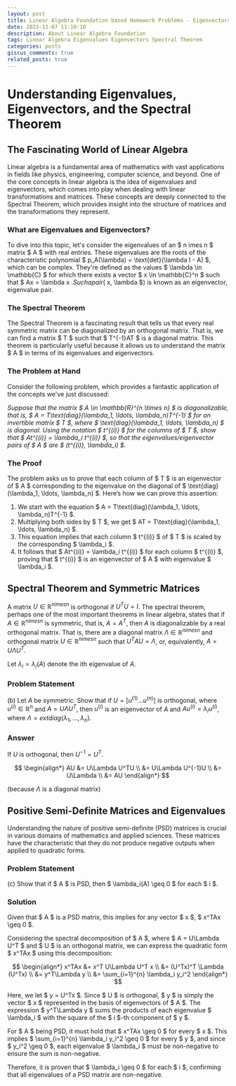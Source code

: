 ```yaml
---
layout: post
title: Linear Algebra Foundation based Homework Problems - Eigenvectors, eigenvalues, and the spectral theorem
date: 2023-12-07 11:10:10
description: About Linear Algebra Foundation
tags: Linear Algebra Eigenvalues Eigenvectors Spectral Theorem
categories: posts
giscus_comments: true
related_posts: true
---
```


# Understanding Eigenvalues, Eigenvectors, and the Spectral Theorem

## The Fascinating World of Linear Algebra

Linear algebra is a fundamental area of mathematics with vast applications in fields like physics, engineering, computer science, and beyond. One of the core concepts in linear algebra is the idea of eigenvalues and eigenvectors, which comes into play when dealing with linear transformations and matrices. These concepts are deeply connected to the Spectral Theorem, which provides insight into the structure of matrices and the transformations they represent.

### What are Eigenvalues and Eigenvectors?

To dive into this topic, let's consider the eigenvalues of an $ n 	imes n $ matrix $ A $ with real entries. These eigenvalues are the roots of the characteristic polynomial $ p_A(\lambda) = \text{det}(\lambda I - A) $, which can be complex. They're defined as the values $ \lambda \in \mathbb{C} $ for which there exists a vector $ x \in \mathbb{C}^n $ such that $ Ax = \lambda x $. Such a pair ($ x, \lambda $) is known as an eigenvector, eigenvalue pair.

### The Spectral Theorem

The Spectral Theorem is a fascinating result that tells us that every real symmetric matrix can be diagonalized by an orthogonal matrix. That is, we can find a matrix $ T $ such that $ T^{-1}AT $ is a diagonal matrix. This theorem is particularly useful because it allows us to understand the matrix $ A $ in terms of its eigenvalues and eigenvectors.

### The Problem at Hand

Consider the following problem, which provides a fantastic application of the concepts we've just discussed:

*Suppose that the matrix $ A \in \mathbb{R}^{n \times n} $ is diagonalizable, that is, $ A = T\text{diag}(\lambda_1, \ldots, \lambda_n)T^{-1} $ for an invertible matrix $ T $, where $ \text{diag}(\lambda_1, \ldots, \lambda_n) $ is diagonal. Using the notation $ t^{(i)} $ for the columns of $ T $, show that $ At^{(i)} = \lambda_i t^{(i)} $, so that the eigenvalues/eigenvector pairs of $ A $ are $ (t^{(i)}, \lambda_i) $.*

### The Proof

The problem asks us to prove that each column of $ T $ is an eigenvector of $ A $ corresponding to the eigenvalue on the diagonal of $ \text{diag}(\lambda_1, \ldots, \lambda_n) $. Here’s how we can prove this assertion:

1. We start with the equation $ A = T\text{diag}(\lambda_1, \ldots, \lambda_n)T^{-1} $.
2. Multiplying both sides by $ T $, we get $ AT = T\text{diag}(\lambda_1, \ldots, \lambda_n) $.
3. This equation implies that each column $ t^{(i)} $ of $ T $ is scaled by the corresponding $ \lambda_i $.
4. It follows that $ At^{(i)} = \lambda_i t^{(i)} $ for each column $ t^{(i)} $, proving that $ t^{(i)} $ is an eigenvector of $ A $ with eigenvalue $ \lambda_i $.

## Spectral Theorem and Symmetric Matrices

A matrix $U \in \mathbb{R}^{n 	imes n}$ is orthogonal if $U^TU = I$. The spectral theorem, perhaps one of the most important theorems in linear algebra, states that if $A \in \mathbb{R}^{n 	imes n}$ is symmetric, that is, $A = A^T$, then $A$ is diagonalizable by a real orthogonal matrix. That is, there are a diagonal matrix $\Lambda \in \mathbb{R}^{n 	imes n}$ and orthogonal matrix $U \in \mathbb{R}^{n 	imes n}$ such that $U^TAU = \Lambda$, or, equivalently, $A = U\Lambda U^T$.

Let $\lambda_i = \lambda_i(A)$ denote the ith eigenvalue of $A$.

### Problem Statement

(b) Let $A$ be symmetric. Show that if $U = [u^{(1)} \ldots u^{(n)}]$ is orthogonal, where $u^{(i)} \in \mathbb{R}^n$ and $A = U\Lambda U^T$, then $u^{(i)}$ is an eigenvector of $A$ and $Au^{(i)} = \lambda_iu^{(i)}$, where $\Lambda = 	ext{diag}(\lambda_1, \ldots, \lambda_n)$.

### Answer

If $U$ is orthogonal, then $U^{-1} = U^T$.

$$
\begin{align*}
AU &= U\Lambda U^TU \\
&= U\Lambda U^{-1}U \\
&= U\Lambda \\
&= AU
\end{align*}
$$

(because $\Lambda$ is a diagonal matrix)

## Positive Semi-Definite Matrices and Eigenvalues

Understanding the nature of positive semi-definite (PSD) matrices is crucial in various domains of mathematics and applied sciences. These matrices have the characteristic that they do not produce negative outputs when applied to quadratic forms.

### Problem Statement

(c) Show that if $ A $ is PSD, then $ \lambda_i(A) \geq 0 $ for each $ i $.

### Solution

Given that $ A $ is a PSD matrix, this implies for any vector $ x $, $ x^TAx \geq 0 $.

Considering the spectral decomposition of $ A $, where $ A = U\Lambda U^T $ and $ U $ is an orthogonal matrix, we can express the quadratic form $ x^TAx $ using this decomposition:

$$
\begin{align*}
x^TAx &= x^T U\Lambda U^T x \\
&= (U^Tx)^T \Lambda (U^Tx) \\
&= y^T\Lambda y \\
&= \sum_{i=1}^{n} \lambda_i y_i^2
\end{align*}
$$

Here, we let $ y = U^Tx $. Since $ U $ is orthogonal, $ y $ is simply the vector $ x $ represented in the basis of eigenvectors of $ A $. The expression $ y^T\Lambda y $ sums the products of each eigenvalue $ \lambda_i $ with the square of the $ i $-th component of $ y $.

For $ A $ being PSD, it must hold that $ x^TAx \geq 0 $ for every $ x $. This implies $ \sum_{i=1}^{n} \lambda_i y_i^2 \geq 0 $ for every $ y $, and since $ y_i^2 \geq 0 $, each eigenvalue $ \lambda_i $ must be non-negative to ensure the sum is non-negative.

Therefore, it is proven that $ \lambda_i \geq 0 $ for each $ i $, confirming that all eigenvalues of a PSD matrix are non-negative.